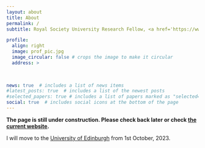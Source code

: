 ```yaml
---
layout: about
title: About
permalink: /
subtitle: Royal Society University Research Fellow, <a href='https://www.maths.ox.ac.uk'>Mathematical Institute</a> & <a href='https://chch.ox.ac.uk'>Christ Church</a>, University of Oxford.  

profile:
  align: right
  image: prof_pic.jpg
  image_circular: false # crops the image to make it circular
  address: >
  
  

news: true  # includes a list of news items
#latest_posts: true  # includes a list of the newest posts
#selected_papers: true # includes a list of papers marked as "selected={true}"
social: true  # includes social icons at the bottom of the page
---
```


<strong>The page is still under construction. Please check back later or check [the current website](https://www.maths.ox.ac.uk/people/kaibo.hu).</strong>

I will move to the [University of Edinburgh](https://www.maths.ed.ac.uk) from 1st October, 2023. 


 
 


 
